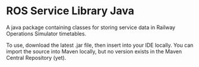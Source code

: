 # ROS Service Library Java
A java package containing classes for storing service data in Railway Operations Simulator timetables.

To use, download the latest .jar file, then insert into your IDE locally. You can import the source into Maven locally, but no version exists in the Maven Central Repository (yet).
